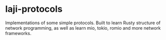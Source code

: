 # laji-protocols

Implementations of some simple protocols. Built to learn Rusty structure of network programming, as well as learn mio, tokio, romio and more network frameworks.
